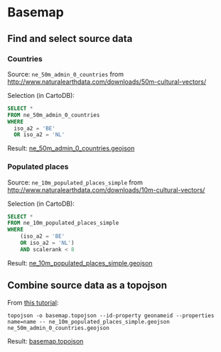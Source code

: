 # Basemap

## Find and select source data

### Countries

Source: `ne_50m_admin_0_countries` from http://www.naturalearthdata.com/downloads/50m-cultural-vectors/

Selection (in CartoDB):

```SQL
SELECT * 
FROM ne_50m_admin_0_countries
WHERE
  iso_a2 = 'BE'
  OR iso_a2 = 'NL'
```

Result: [ne_50m_admin_0_countries.geojson](ne_50m_admin_0_countries.geojson)

### Populated places

Source: `ne_10m_populated_places_simple` from http://www.naturalearthdata.com/downloads/10m-cultural-vectors/

Selection (in CartoDB):

```SQL
SELECT * 
FROM ne_10m_populated_places_simple
WHERE
	(iso_a2 = 'BE'
	OR iso_a2 = 'NL')
	AND scalerank < 8
```

Result: [ne_10m_populated_places_simple.geojson](ne_10m_populated_places_simple.geojson)

## Combine source data as a topojson

From [this tutorial](http://bost.ocks.org/mike/map/#converting-data):

```
topojson -o basemap.topojson --id-property geonameid --properties name=name -- ne_10m_populated_places_simple.geojson ne_50m_admin_0_countries.geojson
```

Result: [basemap.topojson](basemap.topojson)
